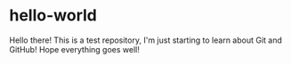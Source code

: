 # hello-world

Hello there!
This is a test repository, I'm just starting to learn about Git and GitHub!
Hope everything goes well!
